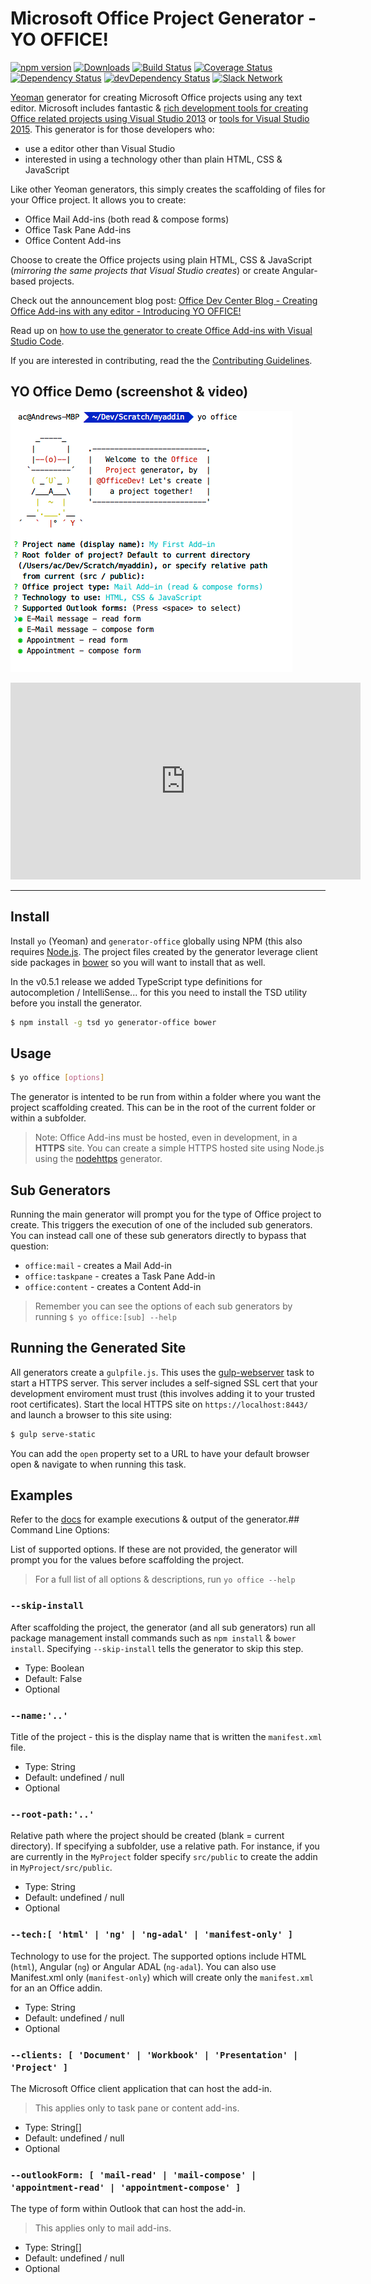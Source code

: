 # Microsoft Office Project Generator - YO OFFICE!

[![npm version](https://badge.fury.io/js/generator-office.svg)](http://badge.fury.io/js/generator-office)
[![Downloads](http://img.shields.io/npm/dm/generator-office.svg)](https://npmjs.org/package/generator-office)
[![Build Status](https://travis-ci.org/OfficeDev/generator-office.svg)](https://travis-ci.org/OfficeDev/generator-office)
[![Coverage Status](https://coveralls.io/repos/OfficeDev/generator-office/badge.svg?branch=master&service=github)](https://coveralls.io/github/OfficeDev/generator-office?branch=master)
[![Dependency Status](https://david-dm.org/officedev/generator-office.svg)](https://david-dm.org/officedev/generator-office)
[![devDependency Status](https://david-dm.org/officedev/generator-office/dev-status.svg)](https://david-dm.org/officedev/generator-office#info=devDependencies)
[![Slack Network](http://officedev.herokuapp.com/badge.svg)](http://officedev.herokuapp.com/)

[Yeoman](http://yeoman.io) generator for creating Microsoft Office projects using any text editor. Microsoft includes fantastic & [rich development tools for creating Office related projects using Visual Studio 2013](http://aka.ms/OfficeDevToolsForVS2013) or [tools for Visual Studio 2015](http://aka.ms/OfficeDevToolsForVS2015). This generator is for those developers who:

- use a editor other than Visual Studio
- interested in using a technology other than plain HTML, CSS & JavaScript

Like other Yeoman generators, this simply creates the scaffolding of files for your Office project. It allows you to create:

- Office Mail Add-ins (both read & compose forms)
- Office Task Pane Add-ins
- Office Content Add-ins

Choose to create the Office projects using plain HTML, CSS & JavaScript (*mirroring the same projects that Visual Studio creates*) or create Angular-based projects.

Check out the announcement blog post: [Office Dev Center Blog - Creating Office Add-ins with any editor - Introducing YO OFFICE!](http://dev.office.com/blogs/creating-office-add-ins-with-any-editor-introducing-yo-office) 

Read up on [how to use the generator to create Office Add-ins with Visual Studio Code](https://code.visualstudio.com/Docs/runtimes/office).

If you are interested in contributing, read the the [Contributing Guidelines](docs/contributing.md). 

## YO Office Demo (screenshot & video)
![](docs/assets/generatoroffice.png)

<iframe width="560" height="315" src="https://www.youtube.com/embed/78b18BLVosM" frameborder="0" allowfullscreen></iframe>

***

## Install

Install `yo` (Yeoman) and `generator-office` globally using NPM (this also requires [Node.js](https://nodejs.org). The project files created by the generator leverage client side packages in [bower](http://bower.io) so you will want to install that as well.

In the v0.5.1 release we added TypeScript type definitions for autocompletion / IntelliSense... for this you need to install the TSD utility before you install the generator.

```bash
$ npm install -g tsd yo generator-office bower
```

## Usage

```bash
$ yo office [options]
```

The generator is intented to be run from within a folder where you want the project scaffolding created. This can be in the root of the current folder or within a subfolder.

> Note: Office Add-ins must be hosted, even in development, in a **HTTPS** site. You can create a simple HTTPS hosted site using Node.js using the [nodehttps](https://www.npmjs.com/package/generator-nodehttps) generator. 

## Sub Generators

Running the main generator will prompt you for the type of Office project to create. This triggers the execution of one of the included sub generators. You can instead call one of these sub generators directly to bypass that question:

  - `office:mail` - creates a Mail Add-in
  - `office:taskpane` - creates a Task Pane Add-in
  - `office:content` - creates a Content Add-in

> Remember you can see the options of each sub generators by running `$ yo office:[sub] --help`

## Running the Generated Site

All generators create a `gulpfile.js`. This uses the [gulp-webserver](https://www.npmjs.com/package/gulp-webserver) task to start a HTTPS server. This server includes a self-signed SSL cert that your development enviroment must trust (this involves adding it to your trusted root certificates). Start the local HTTPS site on `https://localhost:8443/` and launch a browser to this site using:

```bash
$ gulp serve-static
```

You can add the `open` property set to a URL to have your default browser open & navigate to when running this task.

## Examples

Refer to the [docs](docs) for example executions & output of the generator.## Command Line Options:

List of supported options. If these are not provided, the generator will prompt you for the values before scaffolding the project.

> For a full list of all options & descriptions, run `yo office --help`

### `--skip-install`

After scaffolding the project, the generator (and all sub generators) run all package management install commands such as `npm install` & `bower install`. Specifying `--skip-install` tells the generator to skip this step.

  - Type: Boolean
  - Default: False
  - Optional

### `--name:'..'`

Title of the project - this is the display name that is written the `manifest.xml` file.

  - Type: String
  - Default: undefined / null
  - Optional

### `--root-path:'..'`

Relative path where the project should be created (blank = current directory). If specifying a subfolder, use a relative path. For instance, if you are currently in the `MyProject` folder specify `src/public` to create the addin in `MyProject/src/public`.

  - Type: String
  - Default: undefined / null
  - Optional  

### `--tech:[ 'html' | 'ng' | 'ng-adal' | 'manifest-only' ]`

Technology to use for the project. The supported options include HTML (`html`), Angular (`ng`) or Angular ADAL (`ng-adal`). You can also use Manifest.xml only (`manifest-only`) which will create only the `manifest.xml` for an an Office addin.

  - Type: String
  - Default: undefined / null
  - Optional  

### `--clients: [ 'Document' | 'Workbook' | 'Presentation' | 'Project' ]`

The Microsoft Office client application that can host the add-in. 

> This applies only to task pane or content add-ins.

  - Type: String[]
  - Default: undefined / null
  - Optional  

### `--outlookForm: [ 'mail-read' | 'mail-compose' | 'appointment-read' | 'appointment-compose' ]`

The type of form within Outlook that can host the add-in. 

> This applies only to mail add-ins.

  - Type: String[]
  - Default: undefined / null
  - Optional  
